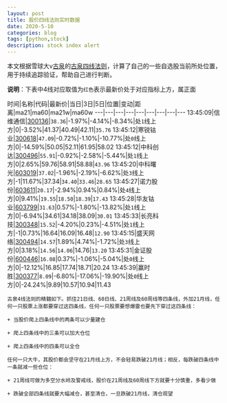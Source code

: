 ```yaml
---
layout: post
title: 股价四线法则实时数据
date: 2020-5-10
categories: blog
tags: [python,stock]
description: stock index alert
---
```



本文根据雪球大v[古泉](https://xueqiu.com/u/7148646888)的[古泉四线法则](https://xueqiu.com/7148646888/130498192)，计算了自己的一些自选股当前所处位置，用于持续追踪验证，帮助自己进行判断。

**说明**：下表中4线对应取值为`红色`表示最新价处于对应指标上方，属正面

时间|名称|代码|最新价|当日|3日|5日|位置|变动|距离|ma21|ma60|ma21w|ma60w
---|---|---|---|---|---|---|---|---
13:45:09|信维通信|[300136](https://xueqiu.com/S/SZ300136)|`38.36`|-1.97%|-4.14%|-8.34%|处`1`线上方|0|-3.52%|41.37|40.49|42.11|`35.76`
13:45:12|寒锐钴业|[300618](https://xueqiu.com/S/SZ300618)|`47.09`|-0.72%|-1.10%|-10.77%|处`0`线上方|0|-14.59%|50.05|52.11|61.95|58.02
13:45:12|中科创达|[300496](https://xueqiu.com/S/SZ300496)|`55.91`|-0.92%|-2.58%|-5.44%|处`1`线上方|0|2.65%|59.76|58.91|58.88|`43.96`
13:45:20|中科曙光|[603019](https://xueqiu.com/S/SH603019)|`37.02`|-1.96%|-2.19%|-6.62%|处`3`线上方|-1|11.67%|37.34|`34.40`|`33.46`|`28.65`
13:45:27|诺力股份|[603611](https://xueqiu.com/S/SH603611)|`20.17`|-2.94%|0.94%|0.84%|处`4`线上方|0|9.41%|`19.55`|`18.50`|`18.39`|`17.43`
13:45:28|华友钴业|[603799](https://xueqiu.com/S/SH603799)|`31.63`|0.57%|-1.80%|-13.82%|处`1`线上方|0|-6.94%|34.61|34.18|38.09|`30.01`
13:45:33|长亮科技|[300348](https://xueqiu.com/S/SZ300348)|`15.52`|-4.20%|0.23%|-4.51%|处`1`线上方|-1|0.73%|16.64|16.09|16.48|`12.90`
13:45:15|盛天网络|[300494](https://xueqiu.com/S/SZ300494)|`14.57`|1.89%|4.74%|-1.72%|处`3`线上方|0|3.18%|`14.56`|`14.06`|14.76|`13.20`
13:45:31|金证股份|[600446](https://xueqiu.com/S/SH600446)|`16.08`|0.37%|-1.06%|-5.04%|处`0`线上方|0|-12.12%|16.85|17.74|18.71|20.24
13:45:39|赢时胜|[300377](https://xueqiu.com/S/SZ300377)|`8.09`|-6.80%|-17.06%|-19.90%|处`0`线上方|0|-24.24%|9.89|10.57|10.94|11.43

```
古泉4线法则的精髓如下。抓住21日线、60日线、21周线及60周线等四条线，外加21月线，任何一只股票上涨都要穿过这四条线，任何一只股票要想爆雷也要先下穿过这四条线：

+ 当股价爬上四条线中的两条可以少量建仓

+ 爬上四条线中的三条可以加大仓位

+ 爬上四条线中的四条可以全仓

任何一只大牛，其股价都会坚守在21月线上方，不会轻易跌破21月线；相反，每跌破四条线中一条就减一些仓位：

+ 21周线可做为多空分水岭及警戒线，股价在21周线及60周线下方就要十分慎重，多看少做

+ 跌破全部四条线就要大幅减仓，甚至清仓，一旦跌破21月线，清仓观望
```